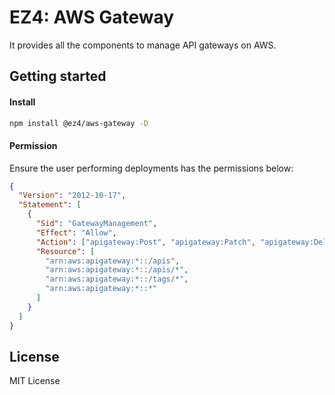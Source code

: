 # EZ4: AWS Gateway

It provides all the components to manage API gateways on AWS.

## Getting started

#### Install

```sh
npm install @ez4/aws-gateway -D
```

#### Permission

Ensure the user performing deployments has the permissions below:

```json
{
  "Version": "2012-10-17",
  "Statement": [
    {
      "Sid": "GatewayManagement",
      "Effect": "Allow",
      "Action": ["apigateway:Post", "apigateway:Patch", "apigateway:Delete"],
      "Resource": [
        "arn:aws:apigateway:*::/apis",
        "arn:aws:apigateway:*::/apis/*",
        "arn:aws:apigateway:*::/tags/*",
        "arn:aws:apigateway:*::*"
      ]
    }
  ]
}
```

## License

MIT License
